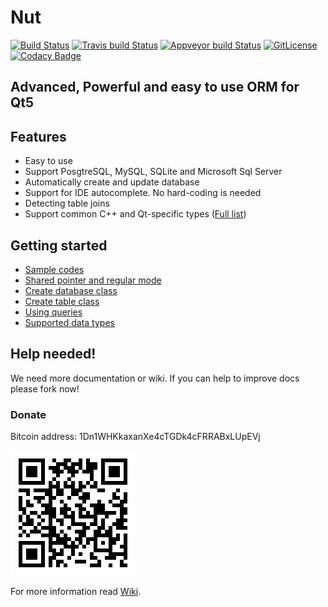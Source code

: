# Nut


[![Build Status](https://github.com/HamedMasafi/Nut/workflows/qt/badge.svg)](https://github.com/HamedMasafi/Nut/actions)
[![Travis build Status](https://travis-ci.org/HamedMasafi/Nut.svg?branch=master)](https://travis-ci.org/HamedMasafi/Nut)
[![Appveyor build Status](https://ci.appveyor.com/api/projects/status/ebthxq6syuxob6jx?svg=true)](https://ci.appveyor.com/project/HamedMasafi/nut)
[![GitLicense](https://gitlicense.com/badge/hamedmasafi/nut)](https://gitlicense.com/license/hamedmasafi/nut)
[![Codacy Badge](https://api.codacy.com/project/badge/Grade/f3802610beb946068f6cd2c2b6608a8b)](https://www.codacy.com/app/HamedMasafi/Nut?utm_source=github.com&amp;utm_medium=referral&amp;utm_content=HamedMasafi/Nut&amp;utm_campaign=Badge_Grade)

## Advanced, Powerful and easy to use ORM for Qt5


## Features
- Easy to use
- Support PosgtreSQL, MySQL, SQLite and Microsoft Sql Server
- Automatically create and update database
- Support for IDE autocomplete. No hard-coding is needed
- Detecting table joins
- Support common C++ and Qt-specific types ([Full list](doc/datatypes.md))

## Getting started
- [Sample codes](doc/start.md)
- [Shared pointer and regular mode](doc/sharedpointer.md)
- [Create database class](doc/database.md)
- [Create table class](doc/table.md)
- [Using queries](doc/query.md)
- [Supported data types](doc/datatypes.md)

## Help needed!
We need more documentation or wiki. If you can help to improve docs please fork now!

### Donate
Bitcoin address: 1Dn1WHKkaxanXe4cTGDk4cFRRABxLUpEVj


![Wallet address](btc-qr.png)

For more information read [Wiki](wiki).
